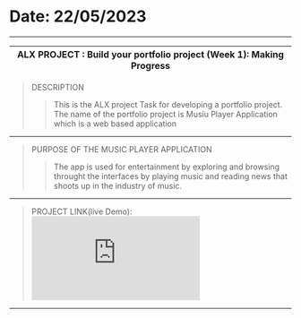 # Date: 22/05/2023
------------------------------------------------------------------------
ALX PROJECT : Build your portfolio project (Week 1): Making Progress    |
------------------------------------------------------------------------|
> DESCRIPTION
>> This is the ALX project Task for developing a portfolio project. The name of the portfolio project is Musiu Player Application which is a web based application
--------------------------------------------------------------------------------------------
> PURPOSE OF THE MUSIC PLAYER APPLICATION
>> The app is used for entertainment by exploring and browsing throught the interfaces by playing music and reading news that shoots up in the industry of music.
---------------------------------------------------------------------------------------------
> PROJECT LINK(live Demo): ![Music Player App](https://solesinnovationhub.infinityfreeapp.com/sw-projects/webapps/music-player-app/index.php)
----------------------------------------------------------------------------------------------

